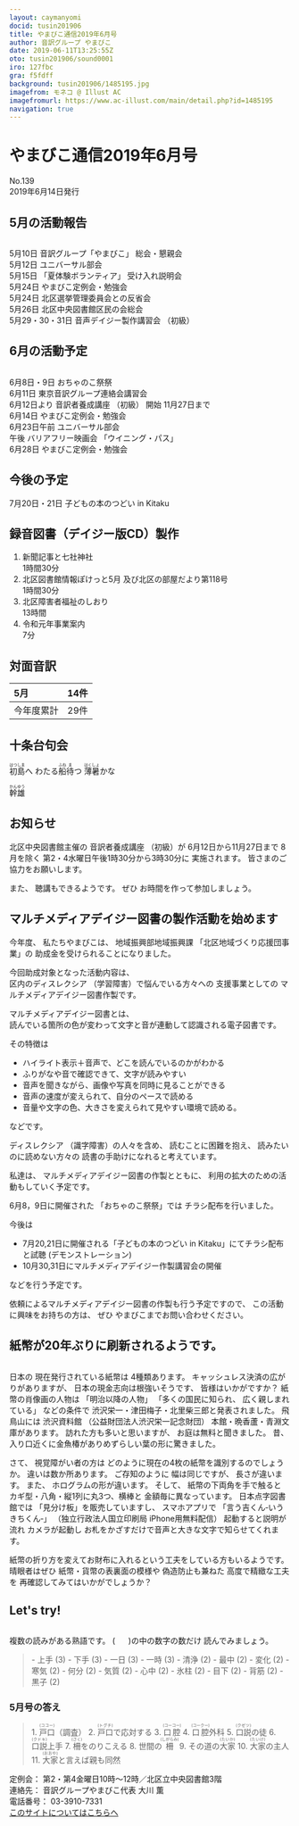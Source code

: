```yaml
---
layout: caymanyomi
docid: tusin201906
title: やまびこ通信2019年6月号
author: 音訳グループ やまびこ
date: 2019-06-11T13:25:55Z
oto: tusin201906/sound0001
iro: 127fbc
gra: f5fdff
background: tusin201906/1485195.jpg
imagefrom: モネコ @ Illust AC
imagefromurl: https://www.ac-illust.com/main/detail.php?id=1485195
navigation: true
---
```


# <img class="gyo" src="media/tusin201906/cut1.png" alt="" /><span data-dur="4.07" data-begin="2.050" id="xmri_0001">やまびこ通信2019年6月号</span><img class="gyo" src="media/tusin201906/cut2.png" alt="" />

<span data-dur="2.581" data-begin="6.120" id="xmri_0002">No.139</span>  
<span data-dur="3.85" data-begin="8.701" id="xmri_0003">2019年6月14日発行</span>

## <span data-dur="2.662" data-begin="17.220" id="xmri_0006">5月の活動報告</span>

<img class="migi" src="media/tusin201906/cut3.png" alt="" />

<span data-dur="1.451" data-begin="19.882" id="xmri_0007">5月10日</span>
<span data-dur="2.023" data-begin="21.333" id="xmri_0008">音訳グループ「やまびこ」</span>
<span data-dur="2.909" data-begin="23.356" id="xmri_0009">総会・懇親会</span>  
<span data-dur="1.683" data-begin="26.265" id="xmri_000A">5月12日</span>
<span data-dur="2.625" data-begin="27.948" id="xmri_000B">ユニバーサル部会</span>  
<span data-dur="1.669" data-begin="30.573" id="xmri_000C">5月15日</span>
<span data-dur="1.904" data-begin="32.242" id="xmri_000D">「夏体験ボランティア」</span>
<span data-dur="2.65" data-begin="34.146" id="xmri_000E">受け入れ説明会 </span>  
<span data-dur="1.735" data-begin="36.796" id="xmri_000F">5月24日</span>
<span data-dur="3.599" data-begin="38.531" id="xmri_0010">やまびこ定例会・勉強会 </span>  
<span data-dur="1.736" data-begin="42.130" id="xmri_0011">5月24日</span>
<span data-dur="3.949" data-begin="43.866" id="xmri_0012">北区選挙管理委員会との反省会 </span>  
<span data-dur="1.926" data-begin="47.815" id="xmri_0013">5月26日</span>
<span data-dur="3.97" data-begin="49.741" id="xmri_0014">北区中央図書館区民の会総会 </span>  
<span data-dur="3.66" data-begin="53.711" id="xmri_0015">5月29・30・31日</span>
<span data-dur="2.666" data-begin="57.371" id="xmri_0016">音声デイジー製作講習会</span>
<span data-dur="1.038" data-begin="60.037" id="xmri_0017">（初級）</span>  

## <span data-dur="2.643" data-begin="63.125" id="xmri_0019">6月の活動予定</span>

<img class="migi" src="media/tusin201906/cut4.png" alt="" />

<span data-dur="2.06" data-begin="65.768" id="xmri_001A">6月8日・9日</span>
<span data-dur="2.413" data-begin="67.828" id="xmri_001B">おちゃのこ祭祭 </span>  
<span data-dur="1.892" data-begin="70.241" id="xmri_001C">6月11日</span>
<span data-dur="4.087" data-begin="72.133" id="xmri_001D">東京音訳グループ連絡会講習会 </span>  
<span data-dur="1.963" data-begin="76.220" id="xmri_001E">6月12日より</span>
<span data-dur="1.979" data-begin="78.183" id="xmri_001F">音訳者養成講座</span>
<span data-dur="1.038" data-begin="80.162" id="xmri_0020">（初級）</span>
<span data-dur="0.98" data-begin="81.200" id="xmri_0021">開始</span>
<span data-dur="3.29" data-begin="82.180" id="xmri_0022">11月27日まで </span>  
<span data-dur="1.71" data-begin="85.470" id="xmri_0023">6月14日</span>
<span data-dur="3.6" data-begin="87.180" id="xmri_0024">やまびこ定例会・勉強会 </span>  
<span data-dur="2.614" data-begin="90.780" id="xmri_0025">6月23日午前</span>
<span data-dur="2.626" data-begin="93.394" id="xmri_0026">ユニバーサル部会 </span>  
<span data-dur="0.866" data-begin="96.020" id="xmri_0027">午後</span>
<span data-dur="1.891" data-begin="96.886" id="xmri_0028">バリアフリー映画会</span>
<span data-dur="1.475" data-begin="98.777" id="xmri_0029">「ウイニング・パス」</span>  
<span data-dur="2.018" data-begin="101.602" id="xmri_002B">6月28日</span>
<span data-dur="4.299" data-begin="103.620" id="xmri_002C">やまびこ定例会・勉強会 </span>

## <span data-dur="1.967" data-begin="107.919" id="xmri_002D">今後の予定</span>

<span data-dur="2.729" data-begin="109.886" id="xmri_002E">7月20日・21日</span>
<span data-dur="4.2" data-begin="112.615" id="xmri_002F">子どもの本のつどい in Kitaku</span>

## <span data-dur="4.04" data-begin="116.815" id="xmri_0030">録音図書（デイジー版CD）製作</span>

1. <span data-dur="2.272" data-begin="123.214" id="xmri_0033">新聞記事と七社神社</span>  
<span data-dur="2.757" data-begin="125.486" id="xmri_0034">1時間30分 </span>
2. <span data-dur="3.284" data-begin="128.939" id="xmri_0036">北区図書館情報ぽけっと5月</span> <span data-dur="3.422" data-begin="132.223" id="xmri_0037">及び北区の部屋だより第118号</span>  
<span data-dur="2.757" data-begin="135.645" id="xmri_0038">1時間30分 </span>
3. <span data-dur="2.702" data-begin="139.199" id="xmri_003A">北区障害者福祉のしおり</span>  
<span data-dur="2.332" data-begin="141.901" id="xmri_003B">13時間 </span>
4. <span data-dur="2.536" data-begin="145.006" id="xmri_003D">令和元年事業案内</span>  
<span data-dur="2.603" data-begin="147.542" id="xmri_003E">7分 </span>

## <span data-dur="2.022" data-begin="150.145" id="xmri_003F">対面音訳</span>

<span data-dur="1.041" data-begin="152.167" id="xmri_0040">5月</span>|<span data-dur="2.114" data-begin="153.208" id="xmri_0041">14件</span>
|:---|---:|
<span data-dur="1.603" data-begin="155.322" id="xmri_0042">今年度累計</span>|<span data-dur="3.028" data-begin="156.925" id="xmri_0043">29件</span>

## <span data-dur="2.118" data-begin="159.953" id="xmri_0044">十条台句会</span>

<span data-dur="10.172" data-begin="162.071" id="xmri_0045"><ruby>初島<rt>はつしま</rt></ruby>へ
わたる<ruby>船<rt>ふね</rt></ruby><ruby>待<rt>ま</rt></ruby>つ
<ruby>薄暑<rt>はくしょ</rt></ruby>かな</span>

<span data-dur="2.585" data-begin="172.243" id="xmri_004B" class="haigo"><ruby>幹雄<rt>かんゆう</rt></ruby></span>

## <span data-dur="1.596" data-begin="174.828" id="xmri_004C">お知らせ</span>

<span data-dur="2.428" data-begin="176.424" id="xmri_004D">北区中央図書館主催の</span>
<span data-dur="1.979" data-begin="178.852" id="xmri_004E">音訳者養成講座</span>
<span data-dur="1.759" data-begin="180.831" id="xmri_004F">（初級）が</span>
<span data-dur="3.999" data-begin="182.590" id="xmri_0051">6月12日から11月27日まで</span>
<span data-dur="6.529" data-begin="186.589" id="xmri_0052">8月を除く 第2・4水曜日午後1時30分から3時30分に</span>
<span data-dur="2.278" data-begin="193.118" id="xmri_0053">実施されます。</span>
<span data-dur="4.17" data-begin="195.396" id="xmri_0054">皆さまのご協力をお願いします。</span>

<span data-dur="0.852" data-begin="199.566" id="xmri_0055">また、</span>
<span data-dur="2.812" data-begin="200.418" id="xmri_0056">聴講もできるようです。</span>
<span data-dur="0.834" data-begin="203.230" id="xmri_0057">ぜひ</span>
<span data-dur="4.176" data-begin="204.064" id="xmri_0058">お時間を作って参加しましょう。</span>

## <span data-dur="4.27" data-begin="209.390" id="xmri_005A">マルチメディアデイジー図書の製作活動を始めます</span>

<span data-dur="1.139" data-begin="213.660" id="xmri_005B">今年度、</span>
<span data-dur="1.819" data-begin="214.799" id="xmri_005C">私たちやまびこは、</span>
<span data-dur="2.588" data-begin="216.618" id="xmri_005D">地域振興部地域振興課</span>
<span data-dur="2.661" data-begin="219.206" id="xmri_005E">「北区地域づくり応援団事業」の</span>
<span data-dur="4.068" data-begin="221.867" id="xmri_005F">助成金を受けられることになりました。</span>

<span data-dur="3.843" data-begin="225.935" id="xmri_0060">今回助成対象となった活動内容は、</span>  
<span data-dur="1.785" data-begin="229.778" id="xmri_0061">区内のディスレクシア</span>
<span data-dur="3.067" data-begin="231.563" id="xmri_0062">（学習障害）で悩んでいる方々への</span>
<span data-dur="1.833" data-begin="234.630" id="xmri_0063">支援事業としての</span>
<span data-dur="4.348" data-begin="236.463" id="xmri_0064">マルチメディアデイジー図書作製です。</span>

<span data-dur="2.77" data-begin="240.811" id="xmri_0065">マルチメディアデイジー図書とは、</span>  
<span data-dur="7.525" data-begin="243.581" id="xmri_0066">読んでいる箇所の色が変わって文字と音が連動して認識される電子図書です。</span>

<span data-dur="2.006" data-begin="251.106" id="xmri_0067">その特徴は</span>

- <span data-dur="2.512" data-begin="253.112" id="xmri_0068">ハイライト表示＋音声で、</span><span data-dur="2.762" data-begin="255.624" id="xmri_0069">どこを読んでいるのかがわかる</span>
- <span data-dur="2.422" data-begin="258.386" id="xmri_006A">ふりがなや音で確認できて、</span><span data-dur="2.108" data-begin="260.808" id="xmri_006B">文字が読みやすい</span>
- <span data-dur="1.787" data-begin="262.916" id="xmri_006C">音声を聞きながら、</span><span data-dur="3.597" data-begin="264.703" id="xmri_006D">画像や写真を同時に見ることができる</span>
- <span data-dur="2.323" data-begin="268.300" id="xmri_006E">音声の速度が変えられて、</span><span data-dur="2.386" data-begin="270.623" id="xmri_006F">自分のペースで読める</span>
- <span data-dur="3.139" data-begin="273.009" id="xmri_0070">音量や文字の色、大きさを変えられて</span><span data-dur="2.569" data-begin="276.148" id="xmri_0071">見やすい環境で読める。</span>

<span data-dur="2.441" data-begin="278.717" id="xmri_0072">などです。</span>

<span data-dur="1.39" data-begin="281.158" id="xmri_0073">ディスレクシア</span>
<span data-dur="2.513" data-begin="282.548" id="xmri_0074">（識字障害）の人々を含め、</span>
<span data-dur="2.226" data-begin="285.061" id="xmri_0075">読むことに困難を抱え、</span>
<span data-dur="2.371" data-begin="287.287" id="xmri_0076">読みたいのに読めない方々の</span>
<span data-dur="4.465" data-begin="289.658" id="xmri_0077">読書の手助けになれると考えています。</span>

<span data-dur="1.315" data-begin="294.123" id="xmri_0078">私達は、</span>
<span data-dur="3.1" data-begin="295.438" id="xmri_0079">マルチメディアデイジー図書の作製とともに、</span>
<span data-dur="5.22" data-begin="298.538" id="xmri_007A">利用の拡大のための活動もしていく予定です。</span>

<span data-dur="2.988" data-begin="303.758" id="xmri_007B">6月8，9日に開催された</span>
<span data-dur="1.86" data-begin="306.746" id="xmri_007C">「おちゃのこ祭祭」では</span>
<span data-dur="3.521" data-begin="308.606" id="xmri_007D">チラシ配布を行いました。</span>

<span data-dur="1.551" data-begin="312.127" id="xmri_007E">今後は</span>

- <span data-dur="3.588" data-begin="313.678" id="xmri_007F">7月20,21日に開催される</span><span data-dur="2.919" data-begin="317.266" id="xmri_0080">「子どもの本のつどい in Kitaku」にて</span><span data-dur="1.87" data-begin="320.185" id="xmri_0081">チラシ配布と試聴</span> <span data-dur="2.21" data-begin="322.055" id="xmri_0082">(デモンストレーション)</span>
- <span data-dur="2.906" data-begin="324.265" id="xmri_0083">10月30,31日に</span><span data-dur="4.291" data-begin="327.171" id="xmri_0084">マルチメディアデイジー作製講習会の開催</span>

<span data-dur="3.375" data-begin="331.462" id="xmri_0085">などを行う予定です。</span>

<span data-dur="4.821" data-begin="335.987" id="xmri_0087">依頼によるマルチメディアデイジー図書の作製も行う予定ですので、</span>
<span data-dur="3.478" data-begin="340.808" id="xmri_0088">この活動に興味をお持ちの方は、</span>
<span data-dur="4.777" data-begin="344.286" id="xmri_0089">ぜひ やまびこまでお問い合わせください。</span>

## <span data-dur="1.135" data-begin="349.063" id="xmri_008A">紙幣が</span><span data-dur="4.168" data-begin="350.198" id="xmri_008B">20年ぶりに刷新されるようです。</span>

<img class="migi" src="media/tusin201906/cut5.png" alt="" />

<span data-dur="1.069" data-begin="354.366" id="xmri_008C">日本の</span>
<span data-dur="2.652" data-begin="355.435" id="xmri_008D">現在発行されている紙幣は</span>
<span data-dur="2.464" data-begin="358.087" id="xmri_008E">4種類あります。</span>
<span data-dur="2.906" data-begin="360.551" id="xmri_008F">キャッシュレス決済の広がりがありますが、</span>
<span data-dur="2.943" data-begin="363.457" id="xmri_0090">日本の現金志向は根強いそうです、</span>
<span data-dur="2.809" data-begin="366.400" id="xmri_0091">皆様はいかがですか？</span>
<span data-dur="2.462" data-begin="369.209" id="xmri_0092">紙幣の肖像画の人物は</span>
<span data-dur="1.894" data-begin="371.671" id="xmri_0093">「明治以降の人物」</span>
<span data-dur="2.018" data-begin="373.565" id="xmri_0094">「多くの国民に知られ、</span>
<span data-dur="1.908" data-begin="375.583" id="xmri_0095">広く親しまれている」</span>
<span data-dur="1.572" data-begin="377.491" id="xmri_0096">などの条件で</span>
<span data-dur="6.359" data-begin="379.063" id="xmri_0097">渋沢栄一・津田梅子・北里柴三郎と発表されました。</span>
<span data-dur="1.447" data-begin="385.422" id="xmri_0098">飛鳥山には</span>
<span data-dur="1.815" data-begin="386.869" id="xmri_0099">渋沢資料館</span>
<span data-dur="3.907" data-begin="388.684" id="xmri_009A">（公益財団法人渋沢栄一記念財団）</span>
<span data-dur="4.833" data-begin="392.591" id="xmri_009B">本館・晩香蘆・青淵文庫があります。</span>
<span data-dur="2.681" data-begin="397.424" id="xmri_009C">訪れた方も多いと思いますが、</span>
<span data-dur="2.948" data-begin="400.105" id="xmri_009D">お庭は無料と聞きました。</span>
<span data-dur="1.023" data-begin="403.053" id="xmri_009E">昔、</span>
<span data-dur="6.492" data-begin="404.076" id="xmri_009F">入り口近くに金魚椿がありめずらしい葉の形に驚きました。</span>

<span data-dur="0.89" data-begin="410.568" id="xmri_00A0">さて、</span>
<span data-dur="2.087" data-begin="411.458" id="xmri_00A1">視覚障がい者の方は</span>
<span data-dur="5.449" data-begin="413.545" id="xmri_00A2">どのように現在の4枚の紙幣を識別するのでしょうか。</span>
<span data-dur="3.459" data-begin="418.994" id="xmri_00A3">違いは数か所あります。</span>
<span data-dur="1.551" data-begin="422.453" id="xmri_00A4">ご存知のように</span>
<span data-dur="1.744" data-begin="424.004" id="xmri_00A5">幅は同じですが、</span>
<span data-dur="2.577" data-begin="425.748" id="xmri_00A6">長さが違います。</span>
<span data-dur="0.851" data-begin="428.325" id="xmri_00A7">また、</span>
<span data-dur="3.262" data-begin="429.176" id="xmri_00A8">ホログラムの形が違います。</span>
<span data-dur="0.97" data-begin="432.438" id="xmri_00A9">そして、</span>
<span data-dur="2.752" data-begin="433.408" id="xmri_00AA">紙幣の下両角を手で触ると</span>
<span data-dur="4.38" data-begin="436.160" id="xmri_00AB">カギ型・八角・縦1列に丸3つ、横棒と</span>
<span data-dur="3.204" data-begin="440.540" id="xmri_00AC">金額毎に異なっています。</span>
<span data-dur="2.215" data-begin="443.744" id="xmri_00AD">日本点字図書館では</span>
<span data-dur="2.502" data-begin="445.959" id="xmri_00AE">「見分け板」を販売していますし、</span>
<span data-dur="1.489" data-begin="448.461" id="xmri_00AF">スマホアプリで</span>
<span data-dur="1.302" data-begin="449.950" id="xmri_00B0">「言う吉くん‐いうきちくん‐」</span>
<span data-dur="5.197" data-begin="451.252" id="xmri_00B1">（独立行政法人国立印刷局 iPhone用無料配信）</span>
<span data-dur="2.289" data-begin="456.449" id="xmri_00B2">起動すると説明が流れ</span>
<span data-dur="1.632" data-begin="458.738" id="xmri_00B3">カメラが起動し</span>
<span data-dur="5.952" data-begin="460.370" id="xmri_00B4">お札をかざすだけで音声と大きな文字で知らせてくれます。</span>

<span data-dur="6.293" data-begin="466.322" id="xmri_00B5">紙幣の折り方を変えてお財布に入れるという工夫をしている方もいるようです。</span>
<span data-dur="1.628" data-begin="472.615" id="xmri_00B6">晴眼者はぜひ</span>
<span data-dur="3.106" data-begin="474.243" id="xmri_00B7">紙幣・貨幣の表裏面の模様や</span>
<span data-dur="1.897" data-begin="477.349" id="xmri_00B8">偽造防止も兼ねた</span>
<span data-dur="2.062" data-begin="479.246" id="xmri_00B9">高度で精緻な工夫を</span>
<span data-dur="5.179" data-begin="481.308" id="xmri_00BA">再確認してみてはいかがでしょうか？</span>

## <span data-dur="1.749" data-begin="486.487" id="xmri_00BB">Let's try!</span>

<img class="migi" src="media/tusin201906/cut6.png" alt="" />

<span data-dur="3.181" data-begin="488.236" id="xmri_00BC">複数の読みがある熟語です。</span>
<span data-dur="1" data-begin="491.417" id="xmri_00BE">(&nbsp;&nbsp;&nbsp;&nbsp;&nbsp;&nbsp;)の中の数字の数だけ</span>
<span data-dur="2.456" data-begin="492.417" id="xmri_00C0">読んでみましょう。</span>

<blockquote markdown="1">
- 上手 (3) 
- 下手 (3) 
- 一日 (3) 
- 一時 (3) 
- 清浄 (2) 
- 最中 (2) 
- 変化 (2) 
- 寒気 (2) 
- 何分 (2) 
- 気質 (2) 
- 心中 (2) 
- 氷柱 (2) 
- 目下 (2) 
- 背筋 (2) 
- 黒子 (2) 
</blockquote>

### 5月号の答え 

<blockquote markdown="1">
1. <span data-dur="0.806" data-begin="502.826" id="xmri_00C4"><ruby>戸口<rt>(ココー)</rt></ruby>（調査）</span>
2. <span data-dur="0.697" data-begin="505.511" id="xmri_00C6"><ruby>戸口<rt>(トグチ)</rt></ruby>で応対する</span> 
3. <span data-dur="0.796" data-begin="508.439" id="xmri_00C8"><ruby>口腔<rt>(コーコー)</rt></ruby></span>
4. <span data-dur="0.773" data-begin="510.783" id="xmri_00CA"><ruby>口腔<rt>(コークー)</rt></ruby>外科</span>
5. <span data-dur="0.711" data-begin="513.402" id="xmri_00CC"><ruby>口説<rt>(クゼツ)</rt></ruby>の徒</span> 
6. <span data-dur="0.872" data-begin="515.861" id="xmri_00CE"><ruby>口説<rt>(クドキ)</rt></ruby>上手 </span> 
7. <span data-dur="0.799" data-begin="518.593" id="xmri_00D0"><ruby>柵<rt>(さく)</rt></ruby>をのりこえる</span> 
8. <span data-dur="0.833" data-begin="521.441" id="xmri_00D2">世間の<ruby>柵<rt>(しがらみ)</rt></ruby></span>
9. <span data-dur="0.777" data-begin="524.391" id="xmri_00D4">その道の<ruby>大家<rt>(たいか)</rt></ruby></span>
10. <span data-dur="0.796" data-begin="527.314" id="xmri_00D6"><ruby>大家<rt>(たいけ)</rt></ruby>の主人</span> 
11. <span data-dur="1.124" data-begin="530.086" id="xmri_00D8"><ruby>大家<rt>(おおや)</rt></ruby>と言えば親も同然</span> 
</blockquote>


<span data-dur="4.269" data-begin="531.210" id="xmri_00D9">定例会：</span>
<span data-dur="1.239" data-begin="535.479" id="xmri_00DA">第2・第4金曜日10時～12時／北区立中央図書館3階</span>  
<span data-dur="6.51" data-begin="536.718" id="xmri_00DB">連絡先：</span>
<span data-dur="1.297" data-begin="543.228" id="xmri_00DC">音訳グループやまびこ代表 大川 薫</span>  
<span data-dur="4.029" data-begin="544.525" id="xmri_00DD">電話番号：</span>
<span data-dur="1.492" data-begin="548.554" id="xmri_00DE">03-3910-7331</span>  
<span data-dur="3.701" data-begin="550.046" id="xmri_00DF"><a href="mailto:ymbk2016ml@gmail.com?Subject=やまびこウェブサイトについて" data-dur="2.379" data-begin="553.747" id="xmri_00E0">このサイトについてはこちらへ</a></span>

